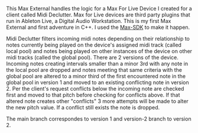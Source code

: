 This Max External handles the logic for a Max For Live Device I created for a client called Midi Declutter. Max for Live devices are third party plugins that run in Ableton Live, a Digital Audio Workstation. This is my first Max External and first adventure in C++. I used the [Max-SDK](https://github.com/Cycling74/max-sdk) to make it happen. 

 Midi Declutter filters incoming midi notes depending on their relationship to notes currently being played on the device's assigned midi track (called local pool) and notes being played on other instances of the device on other midi tracks (called the global pool). There are 2 versions of the device. Incoming notes creating intervals smaller than a minor 3rd with any note in the local pool are dropped and notes meeting that same criteria with the global pool are altered to a minor third of the first encountered note in the global pool in version 1 and moved to an existing conflicting note in version 2. Per the client's request conflicts below the incoming note are checked first and moved to that pitch before checking for conflicts above. If that altered note creates other "conflicts" 3 more attempts will be made to alter the new pitch value. If a conflict still exists the note is dropped. 

The main branch correspondes to version 1 and version-2 branch to version 2.  

